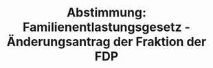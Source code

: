 ---
abstimmung:
  abstimmung: 2
  bundestagssitzung: 214
  legislaturperiode: 19
categories:
- Todo
data:
- title: Abstimmungsergebnis 20210303_2-data.pdf
  url: /res/2021-btw/abstimmungsergebnisse/20210303_2-data.pdf
- title: Abstimmungsergebnis 20210303_2_xls-data.xlsx
  url: /res/2021-btw/abstimmungsergebnisse/20210303_2_xls-data.xlsx
- title: Abstimmungsergebnis 20210303_2_xls-data.csv
  url: /res/2021-btw/abstimmungsergebnisse/csv/20210303_2_xls-data.csv
ergebnis:
  afd:
    enthaltung: 0
    gesamt: 88
    ja: 0
    nein: 77
    nichtabgegeben: 11
    ungueltig: 0
  bü90/gr:
    enthaltung: 0
    gesamt: 67
    ja: 2
    nein: 61
    nichtabgegeben: 4
    ungueltig: 0
  cdu/csu:
    enthaltung: 0
    gesamt: 246
    ja: 226
    nein: 0
    nichtabgegeben: 20
    ungueltig: 0
  die linke.:
    enthaltung: 0
    gesamt: 69
    ja: 0
    nein: 53
    nichtabgegeben: 16
    ungueltig: 0
  fdp:
    enthaltung: 0
    gesamt: 80
    ja: 74
    nein: 0
    nichtabgegeben: 6
    ungueltig: 0
  file: 20210303_2_xls-data.xlsx
  fraktionslos:
    enthaltung: 1
    gesamt: 7
    ja: 0
    nein: 4
    nichtabgegeben: 2
    ungueltig: 0
  spd:
    enthaltung: 1
    gesamt: 152
    ja: 135
    nein: 3
    nichtabgegeben: 13
    ungueltig: 0
layout: abstimmung
links:
- title: Link zu bundestag.de
  url: https://www.bundestag.de/parlament/plenum/abstimmung/abstimmung?id=552
preview: 'Deutscher Bundestag


  214. Sitzung des Deutschen Bundestages

  am Mittwoch, 3. März 2021


  Endgültiges Ergebnis der Namentlichen Abstimmung Nr. 2


  Beschlussempfehlung des Auswärtigen Ausschusses (3. Ausschuss)

  zu dem Antrag der Bundesregierung

  Fortsetzung der Beteiligung bewaffneter deutscher Streitkräfte an der NATO-geführten

  Maritimen Sicherheitsoperation SEA-GUARDIAN im Mittelmeer

  Drs. 19/26558 und 19/27016'
tags:
- Todo
title: 'Abstimmung: Familienentlastungsgesetz - Änderungsantrag der Fraktion der FDP'
---
